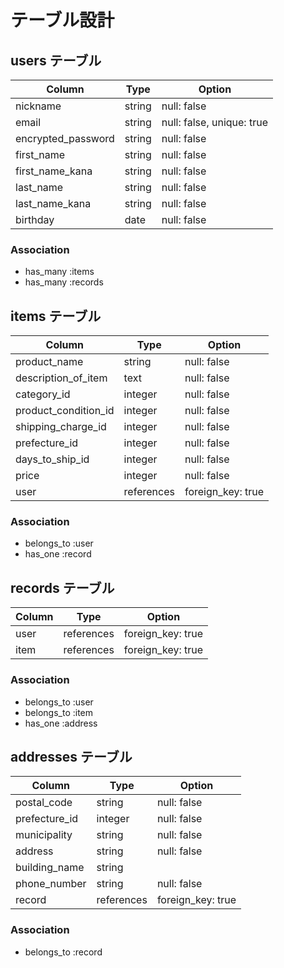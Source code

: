 # テーブル設計

## users テーブル

| Column             | Type    | Option                     |
| -----------------  | ------- | -------------------------- |
| nickname           | string  | null: false                |
| email              | string  | null: false, unique: true  |
| encrypted_password | string  | null: false                |
| first_name         | string  | null: false                |
| first_name_kana    | string  | null: false                |
| last_name          | string  | null: false                |
| last_name_kana     | string  | null: false                |
| birthday           | date    | null: false                |

### Association

- has_many :items
- has_many :records

## items テーブル

| Column                | Type        | Option             |
| --------------------- | ----------- | ------------------ |
| product_name          | string      | null: false        |
| description_of_item   | text        | null: false        |
| category_id           | integer     | null: false        |
| product_condition_id  | integer     | null: false        |
| shipping_charge_id    | integer     | null: false        |
| prefecture_id         | integer     | null: false        |
| days_to_ship_id       | integer     | null: false        |
| price                 | integer     | null: false        |
| user                  | references  | foreign_key: true  |

### Association

- belongs_to :user
- has_one    :record

## records テーブル

| Column  | Type        | Option             |
| ------- | ----------- | ------------------ |
| user    | references  | foreign_key: true  |
| item    | references  | foreign_key: true  |

### Association

- belongs_to :user
- belongs_to :item
- has_one    :address

## addresses テーブル

| Column          | Type                   | Option              |
| --------------- | ---------------------- | ------------------- |
| postal_code     | string                 | null: false         |
| prefecture_id   | integer                | null: false         |
| municipality    | string                 | null: false         |
| address         | string                 | null: false         |
| building_name   | string                 |                     |
| phone_number    | string                 | null: false         |
| record          | references             | foreign_key: true   |

### Association

- belongs_to :record
